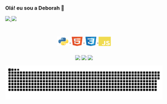 ### Olá! eu sou a Deborah 👋 

<div>
  <a href="https://github.com/Deborahlimaa">
     <img height="180em" src="https://github-readme-stats.vercel.app/api?username=DeborahLimaa&show_icons=false&theme=outrun&include_all_commits=true&count_private=true"/>
  <img height="150em" src="https://github-readme-stats.vercel.app/api/top-langs/?username=Deborahlimaa&layout=compact&langs_count=7&theme=outrun"/>
  
</div>
    
 <br>
  
   ##  
  <div  align="center"> 
  <img align="center" alt="Deb-Python" height="30" width="40" src="https://raw.githubusercontent.com/devicons/devicon/master/icons/python/python-original.svg"> 
 <img align="center" alt="Deb-HTML" height="30" width="40" src="https://raw.githubusercontent.com/devicons/devicon/master/icons/html5/html5-original.svg">
  <img align="center" alt="Deb-CSS" height="30" width="40" src="https://raw.githubusercontent.com/devicons/devicon/master/icons/css3/css3-original.svg">
  <img align="center" alt="Deb-Js" height="30" width="40" src="https://raw.githubusercontent.com/devicons/devicon/master/icons/javascript/javascript-plain.svg">

  ##
  
<div  align="center"> 
  <a href="https://www.instagram.com/deborahrlr_/" target="_blank"><img src="https://img.shields.io/badge/-Instagram-%23E4405F?style=for-the-badge&logo=instagram&logoColor=white" target="_blank"></a>
  <a href="https://www.linkedin.com/in/deborah-lima-5230a2206" target="_blank"><img src="https://img.shields.io/badge/-LinkedIn-%230077B5?style=for-the-badge&logo=linkedin&logoColor=white" target="_blank"></a> 
  <a href = "mailto:contato.deborahlimaa@gmail.com"><img src="https://img.shields.io/badge/-Gmail-%23333?style=for-the-badge&logo=gmail&logoColor=white" target="_blank"></a>
  
   ![Snake animation](https://github.com/DeborahLimaa/DeborahLimaa/blob/output/github-contribution-grid-snake.svg)
   
</div>
 
